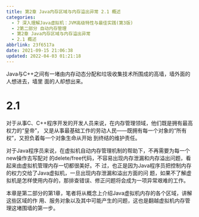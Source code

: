 ```yaml
---
title: 第2章 Java内存区域与内存溢出异常 2.1 概述
categories: 
  - 7 深入理解Java虛拟机：JVM高级特性与最佳实践(第3版)
  - 2第二部分 自动内存管理
  - 第2章 Java内存区域与内存溢出异常
  - 2.1 概述
abbrlink: 23f6517a
date: 2021-09-15 21:06:38
updated: 2022-04-03 01:21:18
---
```

Java与C++之间有一堵由内存动态分配和垃圾收集技术所围成的高墙，墙外面的人想进去，墙里 面的人却想出来。
# 2.1 
对于从事C、C++程序开发的开发人员来说，在内存管理领域，他们既是拥有最高权力的“皇帝”， 又是从事最基础工作的劳动人民——既拥有每一个对象的“所有权”，又担负着每一个对象生命从开始 到终结的维护责任。

对于Java程序员来说，在虚拟机自动内存管理机制的帮助下，不再需要为每一个new操作去写配对 的delete/free代码，不容易出现内存泄漏和内存溢出问题，看起来由虚拟机管理内存一切都很美好。不 过，也正是因为Java程序员把控制内存的权力交给了Java虚拟机，一旦出现内存泄漏和溢出方面的问 题，如果不了解虚拟机是怎样使用内存的，那排查错误、修正问题将会成为一项异常艰难的工作。

本章是第二部分的第1章，笔者将从概念上介绍Java虚拟机内存的各个区域，讲解这些区域的作 用、服务对象以及其中可能产生的问题，这也是翻越虚拟机内存管理这堵围墙的第一步。

